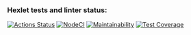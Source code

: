 ### Hexlet tests and linter status:
[![Actions Status](https://github.com/ValeriyOrlov/frontend-project-lvl2/workflows/hexlet-check/badge.svg)](https://github.com/ValeriyOrlov/frontend-project-lvl2/actions)
[![NodeCI](https://github.com/ValeriyOrlov/frontend-project-lvl2/workflows/NodeCI/badge.svg)](https://github.com/ValeriyOrlov/frontend-project-lvl2/actions)
[![Maintainability](https://api.codeclimate.com/v1/badges/dec7d33c4beac9df8c3a/maintainability)](https://codeclimate.com/github/ValeriyOrlov/frontend-project-lvl2/maintainability)
[![Test Coverage](https://api.codeclimate.com/v1/badges/dec7d33c4beac9df8c3a/test_coverage)](https://codeclimate.com/github/ValeriyOrlov/frontend-project-lvl2/test_coverage)